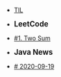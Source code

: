 <!-- docs/_sidebar.md 

* [Home](/)
* [Guide](guide.md)-->

* [TIL](/)

- **<big>LeetCode</big>**
* [#1. Two Sum](/Leetcode/1TwoSum.md)

- **<big>Java News</big>**
* [# 2020-09-19](/JavaNews/first.md)